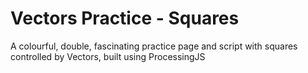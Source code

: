 # Vectors Practice - Squares
A colourful, double, fascinating practice page and script with squares controlled by Vectors, built using ProcessingJS
